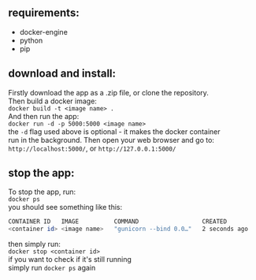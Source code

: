 ## requirements: 
- docker-engine
- python
- pip

## download and install:
Firstly download the app as a .zip file, or clone the repository.\
Then build a docker image:\
`docker build -t <image name> .`\
And then run the app:\
`docker run -d -p 5000:5000 <image name>` \
the `-d` flag used above is optional - it makes the docker container \
run in the background. Then open your web browser and go to:\
`http://localhost:5000/`, or `http://127.0.0.1:5000/`

## stop the app:
To stop the app, run:\
`docker ps`\
you should see something like this:
```bash
CONTAINER ID   IMAGE          COMMAND                  CREATED         STATUS         PORTS                                       NAMES
<container id> <image name>   "gunicorn --bind 0.0…"   2 seconds ago   Up 2 seconds   0.0.0.0:5000->5000/tcp, :::5000->5000/tcp   reverent_pare
```
then simply run:\
`docker stop <container id>` \
if you want to check if it's still running \
simply run `docker ps` again
